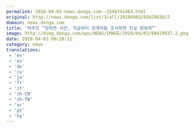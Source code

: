 ```yaml
---
permalink: 2018-04-03-news.donga.com--1548741484.html
original: http://news.donga.com/list/3/all/20180403/89429836/2
domain: news.donga.com
title: '박주민 “장자연 사건, 지금부터 관계자들 조사하면 진실 밝혀져”'
image: http://dimg.donga.com/wps/NEWS/IMAGE/2018/04/03/89429937.2.png
date: 2018-04-03 00:20:12
category: news
translations: 
 - 'en'
 - 'es'
 - 'de'
 - 'ru'
 - 'ja'
 - 'fr'
 - 'it'
 - 'zh-CN'
 - 'zh-TW'
 - 'ar'
 - 'pt'
 - 'hy'
---
```


